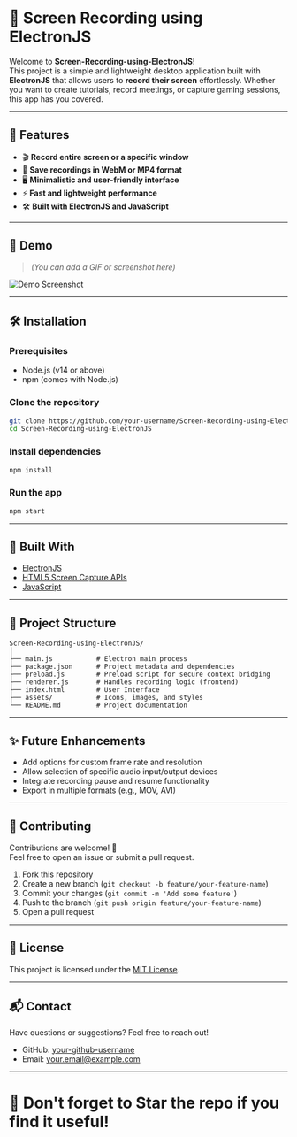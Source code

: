 # 🎥 Screen Recording using ElectronJS

Welcome to **Screen-Recording-using-ElectronJS**!  
This project is a simple and lightweight desktop application built with **ElectronJS** that allows users to **record their screen** effortlessly. Whether you want to create tutorials, record meetings, or capture gaming sessions, this app has you covered.

---

## 🚀 Features

- 🎬 **Record entire screen or a specific window**
- 💾 **Save recordings in WebM or MP4 format**
- 🖥️ **Minimalistic and user-friendly interface**
- ⚡ **Fast and lightweight performance**
- 🛠️ **Built with ElectronJS and JavaScript**

---

## 📸 Demo

> *(You can add a GIF or screenshot here)*

![Demo Screenshot](link-to-your-screenshot-or-demo.gif)

---

## 🛠️ Installation

### Prerequisites
- Node.js (v14 or above)
- npm (comes with Node.js)

### Clone the repository
```bash
git clone https://github.com/your-username/Screen-Recording-using-ElectronJS.git
cd Screen-Recording-using-ElectronJS
```

### Install dependencies
```bash
npm install
```

### Run the app
```bash
npm start
```

---

## 🧩 Built With

- [ElectronJS](https://www.electronjs.org/)
- [HTML5 Screen Capture APIs](https://developer.mozilla.org/en-US/docs/Web/API/Screen_Capture_API)
- [JavaScript](https://developer.mozilla.org/en-US/docs/Web/JavaScript)

---

## 📂 Project Structure

```
Screen-Recording-using-ElectronJS/
│
├── main.js           # Electron main process
├── package.json      # Project metadata and dependencies
├── preload.js        # Preload script for secure context bridging
├── renderer.js       # Handles recording logic (frontend)
├── index.html        # User Interface
├── assets/           # Icons, images, and styles
└── README.md         # Project documentation
```

---

## ✨ Future Enhancements

- Add options for custom frame rate and resolution
- Allow selection of specific audio input/output devices
- Integrate recording pause and resume functionality
- Export in multiple formats (e.g., MOV, AVI)

---

## 🤝 Contributing

Contributions are welcome! 🎉  
Feel free to open an issue or submit a pull request.

1. Fork this repository
2. Create a new branch (`git checkout -b feature/your-feature-name`)
3. Commit your changes (`git commit -m 'Add some feature'`)
4. Push to the branch (`git push origin feature/your-feature-name`)
5. Open a pull request

---

## 📜 License

This project is licensed under the [MIT License](LICENSE).

---

## 📬 Contact

Have questions or suggestions? Feel free to reach out!

- GitHub: [your-github-username](https://github.com/your-github-username)
- Email: your.email@example.com

---

# 🌟 Don't forget to Star the repo if you find it useful!

